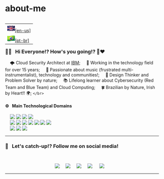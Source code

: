 # about-me

<table align="right">
 <tr><td><a href="README.md"><img src=".assets/icons/flag-uk.png" height="25">[en-us]</a></td></tr>
 <tr><td><a href="README_pt-br.md"><img src=".assets/icons/flag-br.png" height="25">[pt-br]</a></td></tr>
</table>

### 👋🏼 &nbsp; Hi Everyone!? How's you going!? 🌹❤️

&nbsp;&nbsp;&nbsp; 🌩️ Cloud Security Architect at [IBM](https://www.ibm.com/);
&nbsp;&nbsp;&nbsp; 💼 Working in the technology field for over 15 years;
&nbsp;&nbsp;&nbsp; 🎸 Passionate about music (frustrated multi-instrumentalist), technology and communities!;
&nbsp;&nbsp;&nbsp; 🧠 Design Thinker and Problem Solver by nature;
&nbsp;&nbsp;&nbsp; 📚 Lifelong learner about Cybersecurity (Red Team and Blue Team) and Cloud Computing;
&nbsp;&nbsp;&nbsp; 🍀 Brazilian by Nature, Irish by Heart!! 🌍;
`</br>`

#### ⚙ &nbsp; Main Technological Domains

<p align="left">
    <img src="https://img.shields.io/badge/Cloud Computing-blue"> <img src="https://img.shields.io/badge/Cybersecurity-darkgreen"> <img src="https://img.shields.io/badge/Threat Intelligence-pink"> <img src="https://img.shields.io/badge/DevSecOps-orange"> 
<br>
    <img src="https://img.shields.io/badge/(-darkred"> <img src="https://img.shields.io/badge/Red Team-darkred"> <img src="https://img.shields.io/badge/+-yellow"> <img src="https://img.shields.io/badge/Blue Team-darkblue"> <img src="https://img.shields.io/badge/)-darkblue"> <img src="https://img.shields.io/badge/=-purple"> <img src="https://img.shields.io/badge/Purple Team 💜-purple"> 
<br>
    <img src="https://img.shields.io/badge/Architecture-darkorange"> <img src="https://img.shields.io/badge/Regulatory & Compliance-gray"> <img src="https://img.shields.io/badge/Design Thinking-blue">
</p>

---

### 💬 &nbsp; Let's catch-up!? Follow me on social media!

</br>
<p align="center">
  <a href="mailto:contato@gustavomagella.com?subject=Olá%20Magella"><img src="https://img.shields.io/badge/gmail-%23D14836.svg?&style=for-the-badge&logo=gmail&logoColor=white" /></a>    
  <a href="https://www.facebook.com/gustavomagella"><img src="https://img.shields.io/badge/facebook-%233B5998.svg?&style=for-the-badge&logo=facebook&logoColor=white" /></a>    
  <a href="https://www.instagram.com/cloud_magella/"><img src="https://img.shields.io/badge/instagram-%23dc2743.svg?&style=for-the-badge&logo=instagram&logoColor=white" /></a>    
  <a href="https://www.linkedin.com/in/gustavomagella/"><img src="https://img.shields.io/badge/linkedin-%230077B5.svg?&style=for-the-badge&logo=linkedin&logoColor=white" /></a>     
  <a href="https://www.youtube.com/channel/UC7thmebssVdkcWtwfXQKtiA"><img src="https://img.shields.io/badge/youtube-%23D14836.svg?&style=for-the-badge&logo=youtube&logoColor=white" /></a>    
</p>

---
